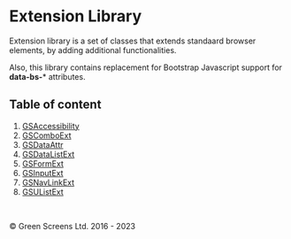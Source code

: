 # Extension Library

Extension library is a set of classes that extends standaard browser elements, by adding additional functionalities.

Also, this library contains replacement for Bootstrap Javascript support for **data-bs-*** attributes.

## Table of content

1. [GSAccessibility](./GSAccessibility.md)
2. [GSComboExt](./GSComboExt.md)
3. [GSDataAttr](./GSDataAttr.md)
4. [GSDataListExt](./GSDataListExt.md)
5. [GSFormExt](./GSFormExt.md)
6. [GSInputExt](./GSInputExt.md)
7. [GSNavLinkExt](./GSNavLinkExt.md)
8. [GSUListExt](./GSUListExt.md)
<br>

&copy; Green Screens Ltd. 2016 - 2023
